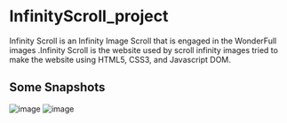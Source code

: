 # InfinityScroll_project

 Infinity Scroll is an Infinity Image Scroll  that is engaged in the WonderFull images .Infinity Scroll is the website used by scroll infinity images  tried to make  the website using HTML5, CSS3, and Javascript DOM. 

 ## Some Snapshots
![image](https://github.com/kalashband/InfinityScroll_project/assets/101507179/b56fa447-2da5-42d8-a397-989619a26c95) 
![image](https://github.com/kalashband/InfinityScroll_project/assets/101507179/79042d2c-4724-4b12-939a-b77ef1983335) 
